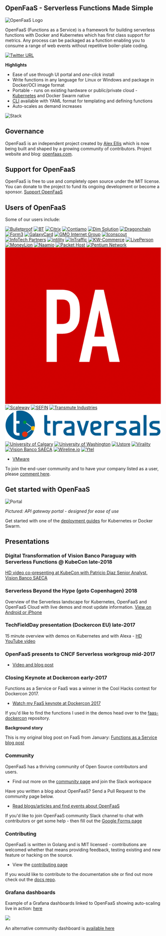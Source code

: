 ## OpenFaaS - Serverless Functions Made Simple

![OpenFaaS Logo](https://blog.alexellis.io/content/images/2017/08/faas_side.png)

OpenFaaS (Functions as a Service) is a framework for building serverless functions with Docker and Kubernetes which has first class support for metrics. Any process can be packaged as a function enabling you to consume a range of web events without repetitive boiler-plate coding.

[![Twitter URL](https://img.shields.io/twitter/url/https/twitter.com/fold_left.svg?style=social&label=Follow%20%40openfaas)](https://twitter.com/openfaas)

**Highlights**

* Ease of use through UI portal and *one-click* install
* Write functions in any language for Linux or Windows and package in Docker/OCI image format
* Portable - runs on existing hardware or public/private cloud - [Kubernetes](https://github.com/openfaas/faas-netes) and Docker Swarm native
* [CLI](http://github.com/openfaas/faas-cli) available with YAML format for templating and defining functions
* Auto-scales as demand increases

![Stack](https://github.com/openfaas/faas/raw/master/docs/of-layer-overview.png)

## Governance

OpenFaaS is an independent project created by [Alex Ellis](https://www.alexellis.io) which is now being built and shaped by a growing community of contributors. Project website and blog: [openfaas.com](https://www.openfaas.com).

## Support for OpenFaaS

OpenFaaS is free to use and completely open source under the MIT license. You can donate to the project to fund its ongoing development or become a sponsor. [Support OpenFaaS](https://www.openfaas.com/support/)

## Users of OpenFaaS

Some of our users include:

<div class="row logos">
    <a href="https://www.bulletproof.co.uk/" target="_blank"><img src="images/logos/bulletproof.png" alt="Bulletproof" title="Bulletproof"></a>
    <a href="https://www.bt.com/" target="_blank"><img src="images/logos/bt_colour_pos.png" alt="BT" title="BT"></a>
    <a href="https://www.citrix.com/" target="_blank"><img src="images/logos/citrix.svg" alt="Citrix" title="Citrix"></a>
    <a href="https://www.contiamo.com" target="_blank"><img src="images/logos/contiamo.svg" alt="Contiamo" title="Contiamo"></a>
    <a href="https://dimsolution.com/" target="_blank"><img src="images/logos/dim-solution.png" alt="Dim Solution" title="Dim Solution"></a>
    <a href="https://dragonchain.com/" target="_blank"><img src="images/logos/dragonchain.svg" alt="Dragonchain" title="Dragonchain"></a>
    <a href="https://form3.tech/" target="_blank"><img src="images/logos/form3.svg" alt="Form3" title="Form3" ></a>
    <a href="https://www.galaxycard.in/" target="_blank"><img src="images/logos/galaxycard.png" alt="GalaxyCard" title="GalaxyCard" ></a>
    <a href="https://www.gmo.jp/en/" target="_blank"><img src="images/logos/gmo.svg" alt="GMO Internet Group" title="GMO Internet Group"></a>
    <a href="https://iconscout.com/" target="_blank"><img src="images/logos/iconscout.svg" alt="Iconscout" title="Iconscout"></a>
    <a href="https://www.infotechpartners.be" target="_blank"><img src="images/logos/infotechpartners.png" alt="InfoTech Partners" title="InfoTech Partners" ></a>
    <a href="https://www.intility.no/en/" target="_blank"><img src="images/logos/intility.png" alt="intility" title="intility"></a>
    <a href="https://www.intraffic.nl" target="_blank"><img src="images/logos/intraffic.svg" alt="InTraffic" title="InTraffic"></a>
    <a href="https://www.kw-commerce.de/" target="_blank"><img src="images/logos/kwc-logo.png" alt="KW-Commerce" title="KW-Commerce"></a>
    <a href="https://www.liveperson.com/" target="_blank"><img src="images/logos/liveperson.png" alt="LivePerson" title="LivePerson"></a>
    <a href="https://www.moneylion.com/" target="_blank"><img src="images/logos/moneylion.svg" alt="MoneyLion" title="MoneyLion"></a>
    <a href="https://naamio.cloud" target="_blank"><img src="images/logos/naamio.svg" alt="Naamio" title="Naamio"></a>
    <a href="https://www.packet.net/" target="_blank"><img src="images/logos/packet.png" alt="Packet Host" title="Packet Host"></a>
    <a href="https://www.pentium.network/" target="_blank"><img src="images/logos/pentiumlogo.svg" alt="Pentium Network" title="Pentium Network"></a>
    <a href="https://www.pressassociation.com" target="_blank"><img src="images/logos/press-association.png" alt="Press Association" title="Press Association"></a>
    <a href="https://scaleway.com/" target="_blank"><img src="images/logos/scaleway.svg" alt="Scaleway" title="Scaleway"></a>
    <a href="https://www.sefin.ro.gov.br" target="_blank"><img src="images/logos/sefin.jpg" alt="SEFIN" title="SEFIN"></a>
    <a href="https://www.transmute.industries" target="_blank"><img src="images/logos/transmute.png" alt="Transmute Industries" title="Transmute Industries"></a>
    <a href="https://traversals.com/" target="_blank"><img src="images/logos/traversals.png" alt="traversals" title="traversals"></a>
    <a href="https://github.com/ucalgary" target="_blank"><img src="images/logos/ucalgary.png" alt="University of Calgary" title="University of Calgary"></a>
    <a href="https://www.washington.edu" target="_blank"><img src="images/logos/universityofwashington.png" alt="University of Washington" title="University of Washington"></a>
    <a href="http://ustore.com.br/" target="_blank"><img src="images/logos/ustore.png" alt="Ustore" title="Ustore"></a>
    <a href="https://www.virality.de" target="_blank"><img src="images/logos/virality.png" alt="Virality" title="Virality"></a>
    <a href="https://www.visionbanco.com" target="_blank"><img src="images/logos/vision.png" alt="Vision Banco SAECA" title="Vision Banco SAECA"></a>
    <a href="https://www.wireline.io/" target="_blank"><img src="images/logos/wirelineio.svg" alt="Wireline.io" title="Wireline.io"></a>
    <a href="https://ytel.com/" target="_blank"><img src="images/logos/ytel-blue.svg" alt="Ytel" title="Ytel"></a>
</div>

* [VMware](https://www.vmware.com)

To join the end-user community and to have your company listed as a user, please [comment here](https://github.com/openfaas/faas/issues/776).

## Get started with OpenFaaS

![Portal](https://github.com/openfaas/faas/raw/master/docs/inception.png)

*Pictured: API gateway portal - designed for ease of use*

Get started with one of the [deployment guides](./deployment/) for Kubernetes or Docker Swarm.

## Presentations

### Digital Transformation of Vision Banco Paraguay with Serverless Functions @ KubeCon late-2018

[HD video co-presenting at KubeCon with Patricio Diaz Senior Analyst, Vision Banco SAECA](https://kccna18.sched.com/event/GraO/digital-transformation-of-vision-banco-paraguay-with-serverless-functions-alex-ellis-vmware-patricio-diaz-vision-banco-saeca)

### Serverless Beyond the Hype (goto Copenhagen) 2018

Overview of the Serverless landscape for Kubernetes, OpenFaaS and OpenFaaS Cloud with live demos and most update information. [View on Android or iPhone](https://gotocph.com/2018/sessions/592)

### TechFieldDay presentation (Dockercon EU) late-2017

15 minute overview with demos on Kubernetes and with Alexa - [HD YouTube video](https://www.youtube.com/watch?v=C3agSKv2s_w&list=PLlIapFDp305AiwA17mUNtgi5-u23eHm5j&index=1)

### OpenFaaS presents to CNCF Serverless workgroup mid-2017

* [Video and blog post](https://blog.alexellis.io/openfaas-cncf-workgroup/)

### Closing Keynote at Dockercon early-2017

Functions as a Service or FaaS was a winner in the Cool Hacks contest for Dockercon 2017.

* [Watch my FaaS keynote at Dockercon 2017](https://blog.docker.com/2017/04/dockercon-2017-mobys-cool-hack-sessions/)

If you'd like to find the functions I used in the demos head over to the [faas-dockercon](https://github.com/alexellis/faas-dockercon/) repository.

**Background story**

This is my original blog post on FaaS from January: [Functions as a Service blog post](http://blog.alexellis.io/functions-as-a-service/)

### Community

OpenFaaS has a thriving community of Open Source contributors and users.

* Find out more on the [community page](/community/) and join the Slack workspace

Have you written a blog about OpenFaaS? Send a Pull Request to the community page below.

* [Read blogs/articles and find events about OpenFaaS](https://github.com/openfaas/faas/blob/master/community.md)

If you'd like to join OpenFaaS community Slack channel to chat with contributors or get some help - then fill out the [Google Forms page](https://goo.gl/forms/SqpLSdyzVoOboRqs1)

### Contributing

OpenFaaS is written in Golang and is MIT licensed - contributions are welcomed whether that means providing feedback, testing existing and new feature or hacking on the source.

* View the [contributing page](/community/#contribute)

If you would like to contribute to the documentation site or find out more check out the [docs repo](https://github.com/openfaas/docs).

### Grafana dashboards

Example of a Grafana dashboards linked to OpenFaaS showing auto-scaling live in action: [here](https://grafana.com/dashboards/3526)

![](https://pbs.twimg.com/media/C9caE6CXUAAX_64.jpg:large)

An alternative community dashboard is [available here](https://grafana.com/dashboards/3434)
